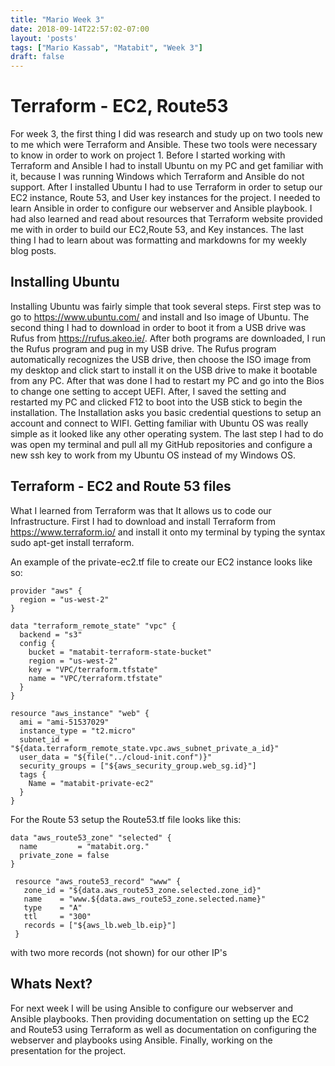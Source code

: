 ```yaml
---
title: "Mario Week 3"
date: 2018-09-14T22:57:02-07:00
layout: 'posts'
tags: ["Mario Kassab", "Matabit", "Week 3"]
draft: false
---
```


# Terraform - EC2, Route53  

For week 3, the first thing I did was research and study up on two tools new to me which were Terraform and Ansible. These two tools were necessary to know in order to work on project 1. Before I started working with Terraform and Ansible I had to install Ubuntu on my PC and get familiar with it, because I was running Windows which Terraform and Ansible do not support. After I installed Ubuntu I had to use Terraform in order to setup our EC2 instance, Route 53, and User key instances for the project. I needed to learn Ansible in order to configure our webserver and Ansible playbook. I had also learned and read about resources that Terraform website provided me with in order to build our EC2,Route 53, and Key instances. The last thing I had to learn about was formatting and markdowns for my weekly blog posts. 

## Installing Ubuntu

Installing Ubuntu was fairly simple that took several steps. First step was to go to https://www.ubuntu.com/ and install and Iso image of Ubuntu. The second thing I had to download in order to boot it from a USB drive was Rufus from https://rufus.akeo.ie/. After both programs are downloaded, I run the Rufus program and pug in my USB drive. The Rufus program automatically recognizes the USB drive, then choose the ISO image from my desktop and click start to install it on the USB drive to make it bootable from any PC. After that was done I had to restart my PC and go into the Bios to change one setting to accept UEFI. After, I saved the setting and restarted my PC and clicked F12 to boot into the USB stick to begin the installation. The Installation asks you basic credential questions to setup an account and connect to WIFI. Getting familiar with Ubuntu OS was really simple as it looked like any other operating system. The last step I had to do was open my terminal and pull all my GitHub repositories and configure a new ssh key to work from my Ubuntu OS instead of my Windows OS. 

## Terraform - EC2 and Route 53 files 

What I learned from Terraform was that It allows us to code our Infrastructure. First I had to download and install Terraform from https://www.terraform.io/ and install it onto my terminal by typing the syntax sudo apt-get install terraform. 

An example of the private-ec2.tf file to create our EC2 instance looks like so: 

```
provider "aws" {
  region = "us-west-2"
}

data "terraform_remote_state" "vpc" {
  backend = "s3"
  config {
    bucket = "matabit-terraform-state-bucket"
    region = "us-west-2"
    key = "VPC/terraform.tfstate"
    name = "VPC/terraform.tfstate"
  }
}

resource "aws_instance" "web" {
  ami = "ami-51537029"
  instance_type = "t2.micro"
  subnet_id = "${data.terraform_remote_state.vpc.aws_subnet_private_a_id}"
  user_data = "${file("../cloud-init.conf")}"
  security_groups = ["${aws_security_group.web_sg.id}"]
  tags {
    Name = "matabit-private-ec2"
  }
}
```
For the Route 53 setup the Route53.tf file looks like this:

```
data "aws_route53_zone" "selected" {
  name         = "matabit.org."
  private_zone = false
}

 resource "aws_route53_record" "www" {
   zone_id = "${data.aws_route53_zone.selected.zone_id}"
   name    = "www.${data.aws_route53_zone.selected.name}"
   type    = "A"
   ttl     = "300"
   records = ["${aws_lb.web_lb.eip}"]
 }
```
with two more records (not shown) for our other IP's

## Whats Next?

For next week I will be using Ansible to configure our webserver and Ansible playbooks. Then providing documentation on setting up the EC2 and Route53 using Terraform as well as documentation on configuring the webserver and playbooks using Ansible. Finally, working on the presentation for the project.  

